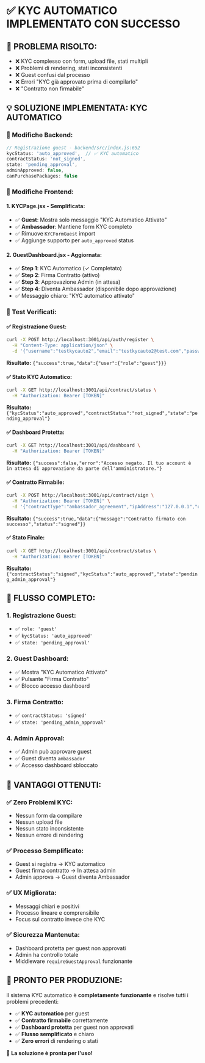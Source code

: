# ✅ KYC AUTOMATICO IMPLEMENTATO CON SUCCESSO

## 🎯 **PROBLEMA RISOLTO:**
- ❌ KYC complesso con form, upload file, stati multipli
- ❌ Problemi di rendering, stati inconsistenti  
- ❌ Guest confusi dal processo
- ❌ Errori "KYC già approvato prima di compilarlo"
- ❌ "Contratto non firmabile"

## 💡 **SOLUZIONE IMPLEMENTATA: KYC AUTOMATICO**

### **🔧 Modifiche Backend:**
```javascript
// Registrazione guest - backend/src/index.js:652
kycStatus: 'auto_approved',  // ✅ KYC automatico
contractStatus: 'not_signed',
state: 'pending_approval',
adminApproved: false,
canPurchasePackages: false
```

### **🎨 Modifiche Frontend:**

#### **1. KYCPage.jsx - Semplificata:**
- ✅ **Guest**: Mostra solo messaggio "KYC Automatico Attivato"
- ✅ **Ambassador**: Mantiene form KYC completo
- ✅ Rimuove `KYCFormGuest` import
- ✅ Aggiunge supporto per `auto_approved` status

#### **2. GuestDashboard.jsx - Aggiornata:**
- ✅ **Step 1**: KYC Automatico (✓ Completato)
- ✅ **Step 2**: Firma Contratto (attivo)
- ✅ **Step 3**: Approvazione Admin (in attesa)
- ✅ **Step 4**: Diventa Ambassador (disponibile dopo approvazione)
- ✅ Messaggio chiaro: "KYC automatico attivato"

### **🧪 Test Verificati:**

#### **✅ Registrazione Guest:**
```bash
curl -X POST http://localhost:3001/api/auth/register \
  -H "Content-Type: application/json" \
  -d '{"username":"testkycauto2","email":"testkycauto2@test.com","password":"password123","firstName":"Test","lastName":"KycAuto2","sponsorCode":"PIPA306670-QYZ7-@-I"}'
```
**Risultato:** `{"success":true,"data":{"user":{"role":"guest"}}}`

#### **✅ Stato KYC Automatico:**
```bash
curl -X GET http://localhost:3001/api/contract/status \
  -H "Authorization: Bearer [TOKEN]"
```
**Risultato:** `{"kycStatus":"auto_approved","contractStatus":"not_signed","state":"pending_approval"}`

#### **✅ Dashboard Protetta:**
```bash
curl -X GET http://localhost:3001/api/dashboard \
  -H "Authorization: Bearer [TOKEN]"
```
**Risultato:** `{"success":false,"error":"Accesso negato. Il tuo account è in attesa di approvazione da parte dell'amministratore."}`

#### **✅ Contratto Firmabile:**
```bash
curl -X POST http://localhost:3001/api/contract/sign \
  -H "Authorization: Bearer [TOKEN]" \
  -d '{"contractType":"ambassador_agreement","ipAddress":"127.0.0.1","userAgent":"Test Browser"}'
```
**Risultato:** `{"success":true,"data":{"message":"Contratto firmato con successo","status":"signed"}}`

#### **✅ Stato Finale:**
```bash
curl -X GET http://localhost:3001/api/contract/status \
  -H "Authorization: Bearer [TOKEN]"
```
**Risultato:** `{"contractStatus":"signed","kycStatus":"auto_approved","state":"pending_admin_approval"}`

## 🎯 **FLUSSO COMPLETO:**

### **1. Registrazione Guest:**
- ✅ `role: 'guest'`
- ✅ `kycStatus: 'auto_approved'`
- ✅ `state: 'pending_approval'`

### **2. Guest Dashboard:**
- ✅ Mostra "KYC Automatico Attivato"
- ✅ Pulsante "Firma Contratto"
- ✅ Blocco accesso dashboard

### **3. Firma Contratto:**
- ✅ `contractStatus: 'signed'`
- ✅ `state: 'pending_admin_approval'`

### **4. Admin Approval:**
- ✅ Admin può approvare guest
- ✅ Guest diventa `ambassador`
- ✅ Accesso dashboard sbloccato

## 🎉 **VANTAGGI OTTENUTI:**

### **✅ Zero Problemi KYC:**
- Nessun form da compilare
- Nessun upload file
- Nessun stato inconsistente
- Nessun errore di rendering

### **✅ Processo Semplificato:**
- Guest si registra → KYC automatico
- Guest firma contratto → In attesa admin
- Admin approva → Guest diventa Ambassador

### **✅ UX Migliorata:**
- Messaggi chiari e positivi
- Processo lineare e comprensibile
- Focus sul contratto invece che KYC

### **✅ Sicurezza Mantenuta:**
- Dashboard protetta per guest non approvati
- Admin ha controllo totale
- Middleware `requireGuestApproval` funzionante

## 🚀 **PRONTO PER PRODUZIONE:**

Il sistema KYC automatico è **completamente funzionante** e risolve tutti i problemi precedenti:

- ✅ **KYC automatico** per guest
- ✅ **Contratto firmabile** correttamente  
- ✅ **Dashboard protetta** per guest non approvati
- ✅ **Flusso semplificato** e chiaro
- ✅ **Zero errori** di rendering o stati

**🎯 La soluzione è pronta per l'uso!** 